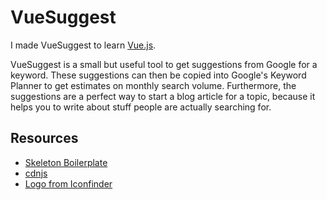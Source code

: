 # VueSuggest

I made VueSuggest to learn [Vue.js](http://vuejs.org/).

VueSuggest is a small but useful tool to get suggestions from Google for a keyword. These suggestions can then be copied into Google's Keyword Planner to get estimates on monthly search volume. Furthermore, the suggestions are a perfect way to start a blog article for a topic, because it helps you to write about stuff people are actually searching for.

## Resources

* [Skeleton Boilerplate](http://getskeleton.com/)
* [cdnjs](https://cdnjs.com/)
* [Logo from Iconfinder](https://www.iconfinder.com/recepkutuk)